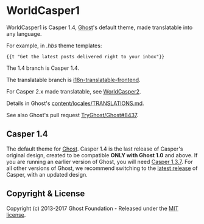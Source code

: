 # WorldCasper1

WorldCasper1 is Casper 1.4, [Ghost](http://github.com/tryghost/ghost/)'s default theme, made translatable into any language.

For example, in _.hbs_ theme templates:
```
{{t "Get the latest posts delivered right to your inbox"}}
```

The 1.4 branch is Casper 1.4.

The translatable branch is [i18n-translatable-frontend](https://github.com/juan-g/WorldCasper1/tree/i18n-translatable-frontend).

For Casper 2.x made translatable, see [WorldCasper2](https://github.com/juan-g/WorldCasper2/tree/i18n-translatable-frontend).

Details in Ghost's [content/locales/TRANSLATIONS.md](https://github.com/juan-g/Ghost/blob/i18n-translatable-frontend/content/locales/TRANSLATIONS.md).

See also Ghost's pull request [TryGhost/Ghost#8437](https://github.com/TryGhost/Ghost/pull/8437).

## Casper 1.4

The default theme for [Ghost](http://github.com/tryghost/ghost/). Casper 1.4 is the last release of Casper's original design, created to be compatible **ONLY with Ghost 1.0** and above. If you are running an earlier version of Ghost, you will need [Casper 1.3.7](https://github.com/TryGhost/Casper/releases/tag/1.3.7). For all other versions of Ghost, we recommend switching to the [latest release](https://github.com/TryGhost/Casper/releases) of Casper, with an updated design.

## Copyright & License

Copyright (c) 2013-2017 Ghost Foundation - Released under the [MIT license](LICENSE).
